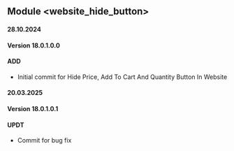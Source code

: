 ## Module <website_hide_button>

####  28.10.2024
#### Version 18.0.1.0.0
#### ADD
- Initial commit for Hide Price, Add To Cart And Quantity Button In Website

####  20.03.2025
#### Version 18.0.1.0.1
#### UPDT
- Commit for bug fix